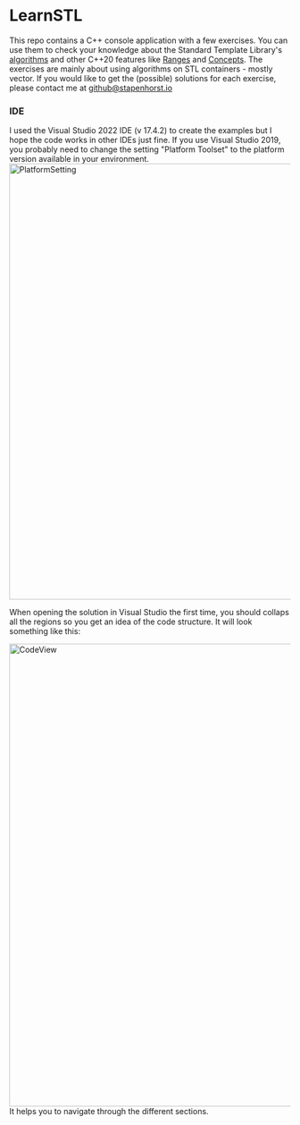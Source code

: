 # LearnSTL
This repo contains a C++ console application with a few exercises.
You can use them to check your knowledge about the Standard Template Library's [algorithms](https://en.cppreference.com/w/cpp/algorithm) and other C++20 features like [Ranges](https://en.cppreference.com/w/cpp/ranges) and [Concepts](https://en.cppreference.com/w/cpp/concepts).
The exercises are mainly about using algorithms on STL containers - mostly vector.
If you would like to get the (possible) solutions for each exercise, please contact me at github@stapenhorst.io

### IDE
I used the Visual Studio 2022 IDE (v 17.4.2) to create the examples but I hope the code works in other IDEs just fine. If you use Visual Studio 2019, you probably need to change the setting "Platform Toolset" to the platform version available in your environment.
<img width="780" alt="PlatformSetting" src="https://user-images.githubusercontent.com/118904606/205488561-f4edf088-6da7-46d9-8f73-37b5fc2700d8.png">


When opening the solution in Visual Studio the first time, you should collaps all the regions so you get an idea of the code structure.
It will look something like this:

<img width="828" alt="CodeView" src="https://user-images.githubusercontent.com/118904606/205255465-d96747bc-fd76-468a-9712-ad5045d02522.png">
It helps you to navigate through the different sections.

